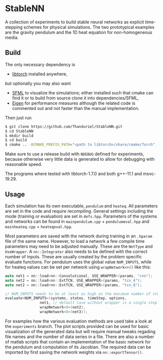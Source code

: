 # StableNN
A collection of experiments to build stable neural networks as explicit time-stepping schemes for physical simulations.
The two prototypical examples are the gravity pendulum and the 1D heat equation for non-homogeneous media.

## Build
The only necessary dependency is
* [libtorch](https://pytorch.org/get-started/locally/) installed anywhere,

but optionally you may also want
* [SFML](https://www.sfml-dev.org/) to visualize the simulations; either installed such that cmake can find it or to build from source clone it into dependencies/SFML,
* [Eigen](https://eigen.tuxfamily.org/index.php?title=Main_Page) for performance measures although the related code is commented out and not faster than the manual implementation.

Then just run
```sh
$ git clone https://github.com/Thanduriel/StableNN.git
$ cd StableNN
$ mkdir build
$ cd build
$ cmake .. -DCMAKE_PREFIX_PATH="<path to libtorch>/share/cmake/Torch" -DUSE_GRAPHICS=<ON/OFF> -DCMAKE_BUILD_TYPE=Release
```

Make sure to use a release build with `NDEBUG` defined for experiments, because otherwise very little data is generated to allow for debugging with reasonable speed.

The programs where tested with libtorch-1.7.0 and both g++-11.1 and msvc-19.29.
## Usage
Each simulation has its own executable, `pendulum` and `heateq`. All parameters are set in the code and require recompiling. General settings including the mode (training or evaluation) are set in `defs.hpp`. Parameters of the systems and networks can be found in `mainpendulum.cpp` + `pendulumeval.hpp` and `mainheateq.cpp` + `heateqeval.hpp`.

Most parameters are saved with the network during training in an `.hparam` file of the same name. However, to load a network a few compile time parameters may need to be adjusted manually. These are the `NetType` and `UseWrapper`. A `nn::Integrator` also needs to be defined with the correct number of inputs. These are usually created by the problem specific evaluate functions. For pendulum uses the global value `NUM_INPUTS`, while for heateq values can be set per network using `wrapNetwork<>()` like this:
```c++
auto net1 = nn::load<nn::Convolutional, USE_WRAPPER>(params, "cnn");
auto net2 = nn::load<nn::ExtTCN, USE_WRAPPER>(params, "tcn_4");
auto net2 = nn::load<nn::ExtTCN, USE_WRAPPER>(params, "tcn_8");

// NUM_INPUTS needs to be at least as high as the maximum number of steps expected by the network
evaluate<NUM_INPUTS>(systems, states, timeStep, options, 
				net1, // default case without wrapper is a single step
				wrapNetwork<4>(net2),
				wrapNetwork<8>(net3));
```

For examples how the various evaluation methods are used take a look at the `experiments` branch. The plot scripts provided can be used for basic visualization of the generated data but will require manual tweaks regading file names and the number of data series in a file.
There are also a number of matlab scripts that contain an implementation of the basic network for the pendulum and computation of its Jacobian. The required data can be imported by first saving the network weights via `nn::exportTensor()`.